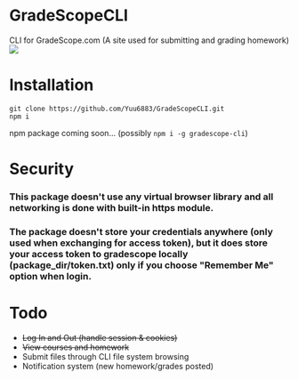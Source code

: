 # GradeScopeCLI
CLI for GradeScope.com (A site used for submitting and grading homework)
![](https://i.imgur.com/9nSiQrO.gif)

# Installation
```
git clone https://github.com/Yuu6883/GradeScopeCLI.git
npm i
```
npm package coming soon... (possibly `npm i -g gradescope-cli`)

# Security
### This package doesn't use any virtual browser library and all networking is done with built-in https module. 
### The package **doesn't** store your credentials anywhere (only used when exchanging for access token), but it **does** store your access token to gradescope locally (package_dir/token.txt) **only if you choose "Remember Me"** option when login.

# Todo
* ~~Log In and Out (handle session & cookies)~~
* ~~View courses and homework~~
* Submit files through CLI file system browsing
* Notification system (new homework/grades posted)

